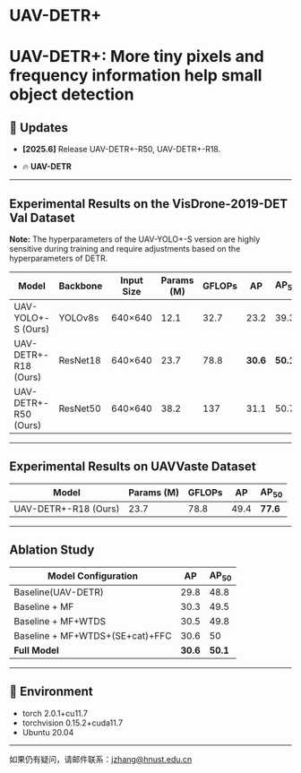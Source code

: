 # UAV-DETR+
# UAV-DETR+: More tiny pixels and frequency information help small object detection

## 🚀 Updates
- **[2025.6]**​ Release UAV-DETR+-R50, UAV-DETR+-R18.

  

- 🔥 ​**UAV-DETR**

---

## Experimental Results on the VisDrone-2019-DET Val Dataset

**Note:** The hyperparameters of the UAV-YOLO+-S version are highly sensitive during training and require adjustments based on the hyperparameters of DETR.

| **Model**​            | **Backbone**​         | **Input Size**​ | **Params (M)**​ | **GFLOPs**​ | **AP**​  | **AP$_{50}$**​ |
|----------------------|---------------------|----------------|----------------|------------|---------|---------------|
| UAV-YOLO+-S (Ours) | YOLOv8s | 640×640        | 12.1      | 32.7  | 23.2 | 39.3      |
| UAV-DETR+-R18 (Ours) | ResNet18            | 640×640        | 23.7       | 78.8   | **30.6** | **50.1** |
| UAV-DETR+-R50 (Ours) | ResNet50            | 640×640        | 38.2       | 137   | 31.1 | 50.7 |

---

## Experimental Results on UAVVaste Dataset

| **Model**​            | **Params (M)**​ | **GFLOPs**​ | **AP**​ | **AP$_{50}$**​ |
| -------------------- | -------------- | ---------- | ------ | ------------- |
| UAV-DETR+-R18 (Ours) | 23.7           | 78.8       | 49.4   | **77.6**      |

---

## Ablation Study

| **Model Configuration**​ | **AP**​  | **AP$_{50}$**​ |
|-------------------------|---------|---------------|
| Baseline(UAV-DETR)      | 29.8 | 48.8      |
| Baseline + MF | 30.3 | 49.5      |
| Baseline + MF+WTDS | 30.5 | 49.8      |
| Baseline + MF+WTDS+(SE+cat)+FFC | 30.6 | 50        |
| **Full Model**​          | **30.6**​ | **50.1**​  |

---

## 📍 Environment
- torch 2.0.1+cu11.7 
- torchvision 0.15.2+cuda11.7 
- Ubuntu 20.04

---
如果仍有疑问，请邮件联系：jzhang@hnust.edu.cn